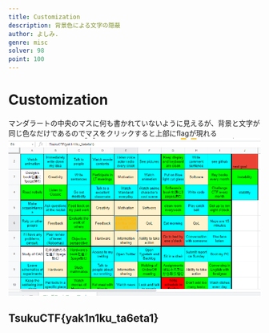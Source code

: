 ```yaml
---
title: Customization
description: 背景色による文字の隠蔽
author: よしみ.
genre: misc
solver: 98
point: 100
---
```


# Customization 
マンダラートの中央のマスに何も書かれていないように見えるが、背景と文字が同じ色なだけであるのでマスをクリックすると上部にflagが現れる
![images/image1.png](images/image1.png)  
## TsukuCTF{yak1n1ku_ta6eta1}
